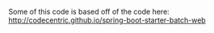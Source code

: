 Some of this code is based off of the code here: http://codecentric.github.io/spring-boot-starter-batch-web

